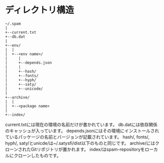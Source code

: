 # ディレクトリ構造
```
~/.spam
|
+--current.txt
+--db.dat
|
+--env/
|  |
|  +--<env name>/
|     |
|     +--depends.json
|     |
|     +--hash/
|     +--fonts/
|     +--hyph/
|     +--saty/
|     +--unicode/
|
+--archive/
|  |
|  +--<package name>
|
+--index/
```
current.txtには現在の環境の名前だけが書かれています。
db.datには依存関係のキャッシュが入っています。
depends.jsonにはその環境にインストールされているパッケージの名前とバージョンが記載されています。
hash/, fonts/, hyph/, saty/とunicde/は~/.satysfi/dist以下のものと同じです。
archive/にはクローンされたGitリポジトリが置かれます。
index/はspam-repositoryをローカルにクローンしたものです。
